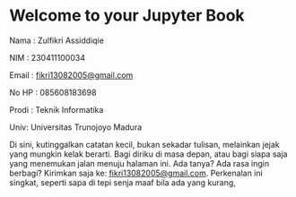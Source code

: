 # Welcome to your Jupyter Book

Nama : Zulfikri Assiddiqie

NIM : 230411100034

Email : fikri13082005@gmail.com

No HP : 085608183698

Prodi : Teknik Informatika

Univ: Universitas Trunojoyo Madura

Di sini, kutinggalkan catatan kecil,
bukan sekadar tulisan,
melainkan jejak yang mungkin kelak berarti.
Bagi diriku di masa depan,
atau bagi siapa saja
yang menemukan jalan menuju halaman ini.
Ada tanya?
Ada rasa ingin berbagi?
Kirimkan saja ke: fikri13082005@gmail.com.
Perkenalan ini singkat,
seperti sapa di tepi senja
maaf bila ada yang kurang,